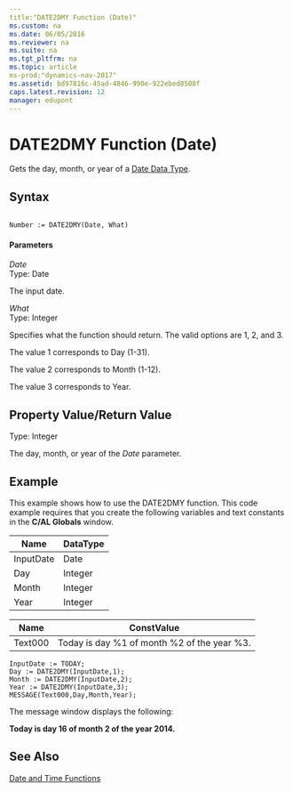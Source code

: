 ```yaml
---
title:"DATE2DMY Function (Date)"
ms.custom: na
ms.date: 06/05/2016
ms.reviewer: na
ms.suite: na
ms.tgt_pltfrm: na
ms.topic: article
ms-prod:"dynamics-nav-2017"
ms.assetid: bd97816c-45ad-4846-990e-922ebed8508f
caps.latest.revision: 12
manager: edupont
---
```

# DATE2DMY Function (Date)
Gets the day, month, or year of a [Date Data Type](Date-Data-Type.md).  
  
## Syntax  
  
```  
  
Number := DATE2DMY(Date, What)  
```  
  
#### Parameters  
 *Date*  
 Type: Date  
  
 The input date.  
  
 *What*  
 Type: Integer  
  
 Specifies what the function should return. The valid options are 1, 2, and 3.  
  
 The value 1 corresponds to Day \(1\-31\).  
  
 The value 2 corresponds to Month \(1\-12\).  
  
 The value 3 corresponds to Year.  
  
## Property Value\/Return Value  
 Type: Integer  
  
 The day, month, or year of the *Date* parameter.  
  
## Example  
 This example shows how to use the DATE2DMY function. This code example requires that you create the following variables and text constants in the **C\/AL Globals** window.  
  
|Name|DataType|  
|----------|--------------|  
|InputDate|Date|  
|Day|Integer|  
|Month|Integer|  
|Year|Integer|  
  
|Name|ConstValue|  
|----------|----------------|  
|Text000|Today is day %1 of month %2 of the year %3.|  
  
```  
InputDate := TODAY;  
Day := DATE2DMY(InputDate,1);  
Month := DATE2DMY(InputDate,2);  
Year := DATE2DMY(InputDate,3);  
MESSAGE(Text000,Day,Month,Year);  
```  
  
 The message window displays the following:  
  
 **Today is day 16 of month 2 of the year 2014.**  
  
## See Also  
 [Date and Time Functions](Date-and-Time-Functions.md)